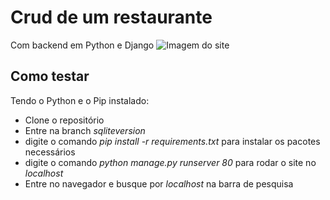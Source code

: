 # Crud de um restaurante
Com backend em Python e Django
![Imagem do site](https://i.imgur.com/57aTQaH.png)
## Como testar
Tendo o Python e o Pip instalado:
- Clone o repositório
- Entre na branch *sqliteversion*
- digite o comando *pip install -r requirements.txt* para instalar os pacotes necessários
- digite o comando *python manage.py runserver 80* para rodar o site no *localhost*
- Entre no navegador e busque por *localhost* na barra de pesquisa

